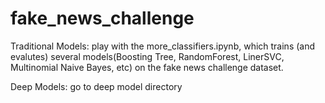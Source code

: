 # fake_news_challenge
Traditional Models: play with the more_classifiers.ipynb, which trains (and evalutes) several models(Boosting Tree, RandomForest, LinerSVC, Multinomial Naive Bayes, etc) on the fake news challenge dataset. 

Deep Models: go to deep model directory

